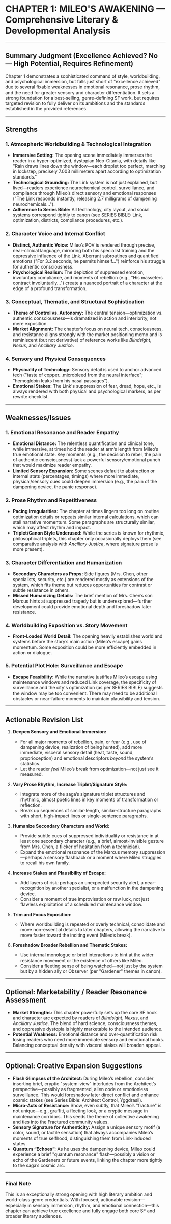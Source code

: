 # CHAPTER 1: MILEO'S AWAKENING — Comprehensive Literary & Developmental Analysis

---

## Summary Judgment (Excellence Achieved? **No** — High Potential, Requires Refinement)

Chapter 1 demonstrates a sophisticated command of style, worldbuilding, and psychological immersion, but falls just short of "excellence achieved" due to several fixable weaknesses in emotional resonance, prose rhythm, and the need for greater sensory and character differentiation. It sets a strong foundation for a best-selling, genre-defining SF work, but requires targeted revision to fully deliver on its ambitions and the standards established in the provided references.

---

## Strengths

### 1. **Atmospheric Worldbuilding & Technological Integration**
- **Immersive Setting:** The opening scene immediately immerses the reader in a hyper-optimized, dystopian Neo-Citania, with details like "Rain draws lines down the window—each droplet too perfect, marching in lockstep, precisely 7.003 millimeters apart according to optimization standards."
- **Technological Grounding:** The Link system is not just explained, but lived—readers experience neurochemical control, surveillance, and compliance through Mileo’s direct sensory and emotional responses ("The Link responds instantly, releasing 2.7 milligrams of dampening neurochemicals...").
- **Adherence to Series Bible:** All technology, city layout, and social systems correspond tightly to canon (see SERIES BIBLE: Link, optimization, districts, compliance procedures, etc.).

### 2. **Character Voice and Internal Conflict**
- **Distinct, Authentic Voice:** Mileo’s POV is rendered through precise, near-clinical language, mirroring both his specialist training and the oppressive influence of the Link. Aberrant subroutines and quantified emotions ("For 3.2 seconds, he permits himself...") reinforce his struggle for authentic consciousness.
- **Psychological Realism:** The depiction of suppressed emotion, involuntary compliance, and moments of rebellion (e.g., "His masseters contract involuntarily...") create a nuanced portrait of a character at the edge of a profound transformation.

### 3. **Conceptual, Thematic, and Structural Sophistication**
- **Theme of Control vs. Autonomy:** The central tension—optimization vs. authentic consciousness—is dramatized in action and interiority, not mere exposition.
- **Market Alignment:** The chapter’s focus on neural tech, consciousness, and resistance aligns strongly with the market positioning memo and is reminiscent (but not derivative) of reference works like *Blindsight*, *Nexus*, and *Ancillary Justice*.

### 4. **Sensory and Physical Consequences**
- **Physicality of Technology:** Sensory detail is used to anchor advanced tech ("taste of copper...microbleed from the neural interface"; "hemoglobin leaks from his nasal passages").
- **Emotional Stakes:** The Link's suppression of fear, dread, hope, etc., is always rendered with both physical and psychological markers, as per rewrite checklist.

---

## Weaknesses/Issues

### 1. **Emotional Resonance and Reader Empathy**
- **Emotional Distance:** The relentless quantification and clinical tone, while immersive, at times hold the reader at arm’s length from Mileo’s true emotional state. Key moments (e.g., the decision to rebel, the pain of authentic consciousness) lack a powerful sensory/emotional punch that would maximize reader empathy.
- **Limited Sensory Expansion:** Some scenes default to abstraction or internal stats (percentages, timings) where more immediate, physical/sensory cues could deepen immersion (e.g., the pain of the dampening device, the panic response).

### 2. **Prose Rhythm and Repetitiveness**
- **Pacing Irregularities:** The chapter at times lingers too long on routine optimization details or repeats similar internal calculations, which can stall narrative momentum. Some paragraphs are structurally similar, which may affect rhythm and impact.
- **Triplet/Canon Style Underused:** While the series is known for rhythmic, philosophical triplets, this chapter only occasionally deploys them (see comparative analysis with *Ancillary Justice*, where signature prose is more present).

### 3. **Character Differentiation and Humanization**
- **Secondary Characters as Props:** Side figures (Mrs. Chen, other specialists, security, etc.) are rendered mostly as extensions of the system, which fits theme but reduces opportunities for contrast or subtle resistance in others.
- **Missed Humanizing Details:** The brief mention of Mrs. Chen’s son Marcus hints at suppressed tragedy but is underexplored—further development could provide emotional depth and foreshadow later resistance.

### 4. **Worldbuilding Exposition vs. Story Movement**
- **Front-Loaded World Detail:** The opening heavily establishes world and systems before the story’s main action (Mileo’s escape) gains momentum. Some exposition could be more efficiently embedded in action or dialogue.

### 5. **Potential Plot Hole: Surveillance and Escape**
- **Escape Feasibility:** While the narrative justifies Mileo’s escape using maintenance windows and reduced Link coverage, the specificity of surveillance and the city's optimization (as per SERIES BIBLE) suggests the window may be too convenient. There may need to be additional obstacles or near-failure moments to maintain plausibility and tension.

---

## Actionable Revision List

1. **Deepen Sensory and Emotional Immersion:**
   - For all major moments of rebellion, pain, or fear (e.g., use of dampening device, realization of being hunted), add more immediate, visceral sensory detail (heat, taste, sound, proprioception) and emotional descriptors *beyond* the system’s statistics.
   - Let the reader *feel* Mileo’s break from optimization—not just see it measured.

2. **Vary Prose Rhythm, Increase Triplet/Signature Style:**
   - Integrate more of the saga’s signature triplet structures and rhythmic, almost poetic lines in key moments of transformation or reflection.
   - Break up sequences of similar-length, similar-structure paragraphs with short, high-impact lines or single-sentence paragraphs.

3. **Humanize Secondary Characters and World:**
   - Provide subtle cues of suppressed individuality or resistance in at least one secondary character (e.g., a brief, almost-invisible gesture from Mrs. Chen, a flicker of hesitation from a technician).
   - Expand the emotional resonance of the Marcus memory suppression—perhaps a sensory flashback or a moment where Mileo struggles to recall his own family.

4. **Increase Stakes and Plausibility of Escape:**
   - Add layers of risk: perhaps an unexpected security alert, a near-recognition by another specialist, or a malfunction in the dampening device.
   - Consider a moment of true improvisation or raw luck, not just flawless exploitation of a scheduled maintenance window.

5. **Trim and Focus Exposition:**
   - Where worldbuilding is repeated or overly technical, consolidate and move non-essential details to later chapters, allowing the narrative to move faster toward the inciting event (Mileo’s break).

6. **Foreshadow Broader Rebellion and Thematic Stakes:**
   - Use internal monologue or brief interactions to hint at the wider resistance movement or the existence of others like Mileo.
   - Consider a fleeting sense of being watched—not just by the system but by a hidden ally or Observer (per "Gardener" themes in canon).

---

## Optional: Marketability / Reader Resonance Assessment

- **Market Strengths:** This chapter powerfully sets up the core SF hook and character arc expected by readers of *Blindsight*, *Nexus*, and *Ancillary Justice*. The blend of hard science, consciousness themes, and oppressive dystopia is highly marketable to the intended audience.
- **Potential Weakness:** Emotional distance and over-quantification risk losing readers who need more immediate sensory and emotional hooks. Balancing conceptual density with visceral stakes will broaden appeal.

---

## Optional: Creative Expansion Suggestions

- **Flash Glimpses of the Architect:** During Mileo’s rebellion, consider inserting brief, cryptic "system-view" interludes from the Architect’s perspective—possibly as fragmented, alien code or emotionless surveillance. This would foreshadow later direct conflict and enhance cosmic stakes (see Series Bible: Architect Control, Yggdrasil).
- **Micro-Acts of Resistance:** Show, even subtly, that Mileo’s "fracture" is not unique—e.g., graffiti, a fleeting look, or a cryptic message in maintenance corridors. This seeds the theme of collective awakening and ties into the Fractured community values.
- **Sensory Signature for Authenticity:** Assign a unique sensory motif (a color, sound, or tactile sensation) that always accompanies Mileo’s moments of true selfhood, distinguishing them from Link-induced states.
- **Quantum “Echoes”:** As he uses the dampening device, Mileo could experience a brief "quantum resonance" flash—possibly a vision or echo of the Gardeners or future events, linking the chapter more tightly to the saga’s cosmic arc.

---

### Final Note

This is an exceptionally strong opening with high literary ambition and world-class genre credentials. With focused, actionable revision—especially in sensory immersion, rhythm, and emotional connection—this chapter can achieve true excellence and fully engage both core SF and broader literary audiences.
